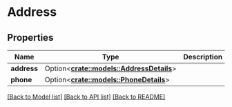 # Address

## Properties

Name | Type | Description | Notes
------------ | ------------- | ------------- | -------------
**address** | Option<[**crate::models::AddressDetails**](AddressDetails.md)> |  | [optional]
**phone** | Option<[**crate::models::PhoneDetails**](PhoneDetails.md)> |  | [optional]

[[Back to Model list]](../README.md#documentation-for-models) [[Back to API list]](../README.md#documentation-for-api-endpoints) [[Back to README]](../README.md)


